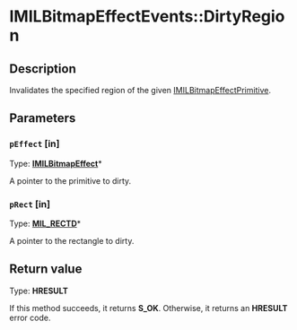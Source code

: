# IMILBitmapEffectEvents::DirtyRegion

## Description

Invalidates the specified region of the given [IMILBitmapEffectPrimitive](https://learn.microsoft.com/previous-versions/windows/desktop/api/mileffects/nn-mileffects-imilbitmapeffectprimitive).

## Parameters

### `pEffect` [in]

Type: **[IMILBitmapEffect](https://learn.microsoft.com/previous-versions/windows/desktop/api/mileffects/nn-mileffects-imilbitmapeffect)***

A pointer to the primitive to dirty.

### `pRect` [in]

Type: **[MIL_RECTD](https://learn.microsoft.com/previous-versions/windows/desktop/api/mileffects/ns-mileffects-milrectd)***

A pointer to the rectangle to dirty.

## Return value

Type: **HRESULT**

If this method succeeds, it returns **S_OK**. Otherwise, it returns an **HRESULT** error code.